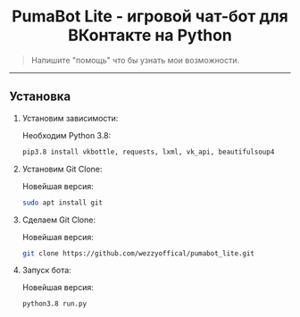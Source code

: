 <h1 align="center">PumaBot Lite - игровой чат-бот для ВКонтакте на Python</h1>
    <blockquote>Напишите "помощь" что бы узнать мои возможности.</blockquote>
</p>
<hr>

## Установка
1) Установим зависимости:
   
   Необходим Python 3.8:
   ```sh
   pip3.8 install vkbottle, requests, lxml, vk_api, beautifulsoup4
   ```
2) Установим Git Clone:
   
   Новейшая версия:
   ```sh
   sudo apt install git 
   ```
   
3) Сделаем Git Clone:
   
   Новейшая версия:
   ```sh
   git clone https://github.com/wezzyoffical/pumabot_lite.git
   ```
   
4) Запуск бота:
   
   Новейшая версия:
   ```sh
   python3.8 run.py
   ```
